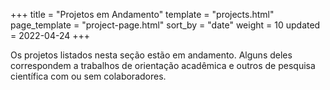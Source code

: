 +++
title = "Projetos em Andamento"
template = "projects.html"
page_template = "project-page.html"
sort_by = "date"
weight = 10
updated = 2022-04-24
+++

Os projetos listados nesta seção estão em andamento. Alguns deles correspondem a trabalhos de orientação acadêmica e outros de pesquisa científica com ou sem colaboradores.
